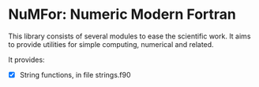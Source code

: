 # NuMFor: Numeric Modern Fortran

This library consists of several modules to ease the scientific work. It aims to provide utilities for simple computing, numerical and related.

It provides:

- [X] String functions, in file strings.f90
